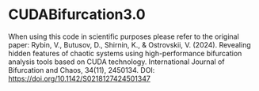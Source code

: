 # CUDABifurcation3.0
When using this code in scientific purposes please refer to the original paper: Rybin, V., Butusov, D., Shirnin, K., & Ostrovskii, V. (2024). Revealing hidden features of chaotic systems using high-performance bifurcation analysis tools based on CUDA technology. International Journal of Bifurcation and Chaos, 34(11), 2450134. DOI: https://doi.org/10.1142/S0218127424501347
